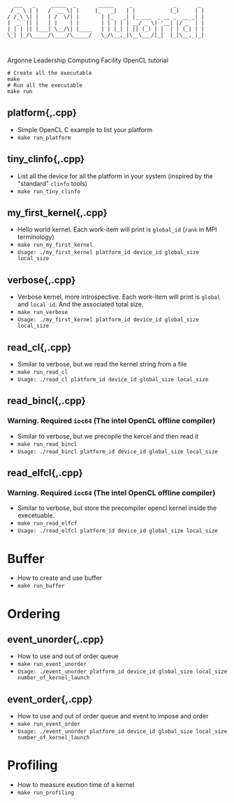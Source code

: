 ```
  ___   _     _____  _       _____     _             _       _ 
 / _ \ | |   /  __ \| |     |_   _|   | |           (_)     | |
/ /_\ \| |   | /  \/| |       | |_   _| |_ ___  _ __ _  __ _| |
|  _  || |   | |    | |       | | | | | __/ _ \| '__| |/ _` | |
| | | || |___| \__/\| |____   | | |_| | || (_) | |  | | (_| | |
\_| |_/\_____/\____/\_____/   \_/\__,_|\__\___/|_|  |_|\__,_|_|
                                                               
                                                               
```

Argonne Leadership Computing Facility OpenCL tutorial

```
# Create all the executable
make
# Run all the executable
make run
```

## platform{,.cpp}

- Simple OpenCL C example to list your platform
- `make run_platform`

## tiny_clinfo{,.cpp}

- List all the device for all the platform in your system (inspired by the "standard" `clinfo` tools)
- `make run_tiny_clinfo`

## my_first_kernel{,.cpp}

- Hello world kernel. Each work-item will print is `global_id` (`rank` in MPI terminology)
- `make run_my_first_kernel`
- `Usage: ./my_first_kernel platform_id device_id global_size local_size`

## verbose{,.cpp}

- Verbose kernel, more introspective. Each work-item will print is `global` and `local id`. And the associated total size.
- `make run_verbose`
- `Usage: ./my_first_kernel platform_id device_id global_size local_size`


## read_cl{,.cpp}

- Similar to verbose, but we read the kernel string from a file
- `make run_read_cl`
- `Usage: ./read_cl platform_id device_id global_size local_size`


## read_bincl{,.cpp}
### Warning. Required `ioc64` (The intel OpenCL offline compiler)

- Similar to verbose, but we precopile the kercel and then read it
- `make run_read_bincl`
- `Usage: ./read_bincl platform_id device_id global_size local_size`


## read_elfcl{,.cpp}
### Warning. Required `ioc64` (The intel OpenCL offline compiler)

- Similar to verbose, but store the precompiler opencl kernel inside the execetuable.
- `make run_read_elfcf`
- `Usage: ./read_elfcl platform_id device_id global_size local_size`

# Buffer
- How to create and use buffer
- `make run_buffer `

# Ordering

##  event_unorder{,.cpp}

- How to use and out of order queue
- `make run_event_unorder`
- `Usage: ./event_unorder platform_id device_id global_size local_size number_of_kernel_launch`

##  event_order{,.cpp}

- How to use and out of order queue and event to impose and order
- `make run_event_order`
- `Usage: ./event_unorder platform_id device_id global_size local_size number_of_kernel_launch`

# Profiling
- How to measure exution time of a kernel
- `make run_profiling`




